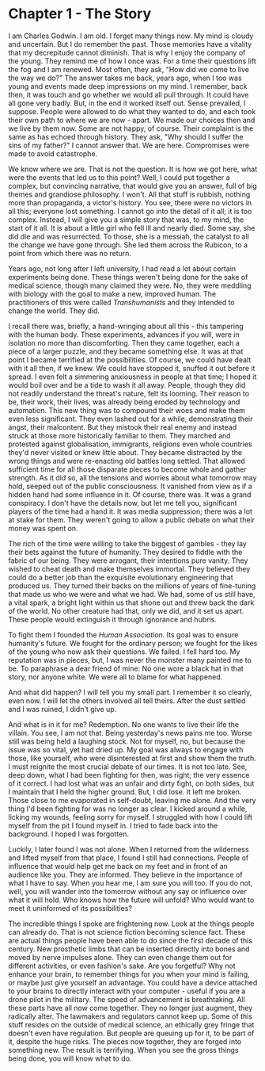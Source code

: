 
# Chapter 1 - The Story

I am Charles Godwin. I am old. I forget many things now. My mind is cloudy and uncertain. But I do remember the past. Those memories have a vitality that my decrepitude cannot diminish. That is why I enjoy the company of the young. They remind me of how I once was. For a time their questions lift the fog and I am renewed. Most often, they ask, "How did we come to live the way we do?" The answer takes me back, years ago, when I too was young and events made deep impressions on my mind. I remember, back then, it was touch and go whether we would all pull through. It could have all gone very badly. But, in the end it worked itself out. Sense prevailed, I suppose. People were allowed to do what they wanted to do, and each took their own path to where we are now - apart. We made our choices then and we live by them now. Some are not happy, of course. Their complaint is the same as has echoed through history. They ask, "Why should I suffer the sins of my father?" I cannot answer that. We are here. Compromises were made to avoid catastrophe.

We know where we are. That is not the question. It is how we got here, what were the events that led us to this point? Well, I could put together a complex, but convincing narrative, that would give you an answer, full of big themes and grandiose philosophy. I won't. All that stuff is rubbish, nothing more than propaganda, a victor's history. You see, there were no victors in all this; everyone lost something. I cannot go into the detail of it all; it is too complex. Instead, I will give you a simple story that was, to my mind, the start of it all. It is about a little girl who fell ill and nearly died. Some say, she did die and was resurrected. To those, she is a messiah, the catalyst to all the change we have gone through. She led them across the Rubicon, to a point from which there was no return.

Years ago, not long after I left university, I had read a lot about certain experiments being done. These things weren't being done for the sake of medical science, though many claimed they were. No, they were meddling with biology with the goal to make a new, improved human. The practitioners of this were called *Transhumanists* and they intended to change the world. They did.

I recall there was, briefly, a hand-wringing about all this - this tampering with the human body. These experiments, advances if you will, were in isolation no more than discomforting. Then they came together, each a piece of a larger puzzle, and they became something else. It was at that point I became terrified at the possibilities. Of course, we could have dealt with it all then, if we knew. We could have stopped it, snuffed it out before it spread. I even felt a simmering anxiousness in people at that time; I hoped it would boil over and be a tide to wash it all away. People, though they did not readily understand the threat's nature, felt its looming. Their reason to be, their work, their lives, was already being eroded by technology and automation. This new thing was to compound their woes and make them even less significant. They even lashed out for a while, demonstrating their angst, their malcontent. But they mistook their real enemy and instead struck at those more historically familiar to them. They marched and protested against globalisation, immigrants, religions even whole countries they'd never visited or knew little about. They became distracted by the wrong things and were re-enacting old battles long settled. That allowed sufficient time for all those disparate pieces to become whole and gather strength. As it did so, all the tensions and worries about what tomorrow may hold, seeped out of the public consciousness. It vanished from view as if a hidden hand had some influence in it. Of course, there was. It was a grand conspiracy.  I don't have the details now, but let me tell you, significant players of the time had a hand it. It was media suppression; there was a lot at stake for them. They weren't going to allow a public debate on what their money was spent on.

The rich of the time were willing to take the biggest of gambles - they lay their bets against the future of humanity. They desired to fiddle with the fabric of our being. They were arrogant, their intentions pure vanity. They wished to cheat death and make themselves immortal. They believed they could do a better job than the exquisite evolutionary engineering that produced us. They turned their backs on the millions of years of fine-tuning that made us who we were and what we had. We had, some of us still have, a vital spark, a bright light within us that shone out and threw back the dark of the world. No other creature had that, only we did, and it set us apart. These people would extinguish it through ignorance and hubris. 

To fight them I founded the *Human Association*. Its goal was to ensure humanity's future. We fought for the ordinary person; we fought for the likes of the young who now ask their questions. We failed. I fell hard too. My reputation was in pieces, but, I was never the monster many painted me to be. To paraphrase a dear friend of mine: No one wore a black hat in that story, nor anyone white. We were all to blame for what happened. 

And what did happen? I will tell you my small part. I remember it so clearly, even now. I will let the others involved all tell theirs. After the dust settled and I was ruined, I didn't give up.

And what is in it for me? Redemption. No one wants to live their life the villain. You see, I am not that. Being yesterday's news pains me too. Worse still was being held a laughing stock. Not for myself, no, but because the issue was so vital, yet had dried up. My goal was always to engage with those, like yourself, who were disinterested at first and show them the truth. I must reignite the most crucial debate of our times. It is not too late. See, deep down, what I had been fighting for then, was right; the very essence of it correct. I had lost what was an unfair and dirty fight, on both sides, but I maintain that I held the higher ground. But, I did lose. It left me broken. Those close to me evaporated in self-doubt, leaving me alone. And the very thing I'd been fighting for was no longer as clear. I kicked around a while, licking my wounds, feeling sorry for myself. I struggled with how I could lift myself from the pit I found myself in. I tried to fade back into the background. I hoped I was forgotten.

Luckily, I later found I was not alone. When I returned from the wilderness and lifted myself from that place, I found I still had connections. People of influence that would help get me back on my feet and in front of an audience like you. They are informed. They believe in the importance of what I have to say. When you hear me, I am sure you will too. If you do not, well, you will wander into the tomorrow without any say or influence over what it will hold. Who knows how the future will unfold? Who would want to meet it uninformed of its possibilities? 

The incredible things I spoke are frightening now. Look at the things people can already do. That is not science fiction becoming science fact. These are actual things people have been able to do since the first decade of this century. New prosthetic limbs that can be inserted directly into bones and moved by nerve impulses alone. They can even change them out for different activities, or even fashion's sake. Are you forgetful? Why not enhance your brain, to remember things for you when your mind is failing, or maybe just give yourself an advantage. You could have a device attached to your brains to directly interact with your computer - useful if you are a drone pilot in the military. The speed of advancement is breathtaking. All these parts have all now come together. They no longer just augment, they radically alter. The lawmakers and regulators cannot keep up. Some of this stuff resides on the outside of medical science, an ethically grey fringe that doesn't even have regulation. But people are queuing up for it, to be part of it, despite the huge risks.  The pieces now together, they are forged into something new. The result is terrifying. When you see the gross things being done, you will know what to do.
 
